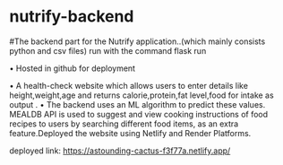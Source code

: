 # nutrify-backend

#The backend part for the Nutrify application..(which mainly consists python and csv files) run with the command flask run

• Hosted in github for deployment

• A health-check website which allows users to enter details like height,weight,age and returns calorie,protein,fat level,food for intake as output . • The backend uses an ML algorithm to predict these values. MEALDB API is used to suggest and view cooking instructions of food recipes to users by searching different food items, as an extra feature.Deployed the website using Netlify and Render Platforms.

deployed link: https://astounding-cactus-f3f77a.netlify.app/
